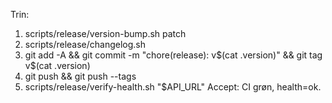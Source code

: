 Trin:
1) scripts/release/version-bump.sh patch
2) scripts/release/changelog.sh
3) git add -A && git commit -m "chore(release): v$(cat .version)" && git tag v$(cat .version)
4) git push && git push --tags
5) scripts/release/verify-health.sh "$API_URL"
Accept: CI grøn, health=ok.
